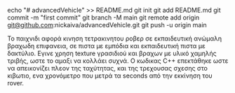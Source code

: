 echo "# advancedVehicle" >> README.md
git init
git add README.md
git commit -m "first commit"
git branch -M main
git remote add origin git@github.com:nickaiva/advancedVehicle.git
git push -u origin main

Το παιχνιδι αφορά κινηση τετρακινητου ροβερ σε εκπαιδευτική ανώμαλη βραχωδη επιφανεια, σε πιστα με εμπόδια και εκπαιδευτική πιστα με δακτύλιο. 
Εγινε χρηση texture γρασιδιού και βραχων με υλικό χαμηλής τριβής, ωστε το αμαξι να κολλάει συχνά. Ο κωδικας C++ επεκτάθηκε ωστε να απεικονίζει πλεον της ταχύτητας, και της τρεχουσας σχεσης στο κιβωτιο, ενα χρονόμετρο που μετρά τα seconds από την εκκίνηση του rover.